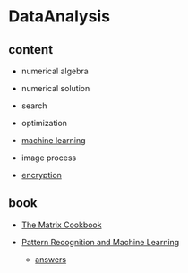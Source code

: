 # DataAnalysis

## content

- numerical algebra

- numerical solution

- search

- optimization

- [machine learning](https://github.com/THM-TheoreM/AboutData/tree/DataAnalysis/machine%20learning)

- image process

- [encryption](https://github.com/THM-TheoreM/AboutData/tree/DataAnalysis/encryption)

## book

- [The Matrix Cookbook](https://github.com/THM-TheoreM/AboutData/tree/DataAnalysis/book)

- [Pattern Recognition and Machine Learning](https://github.com/THM-TheoreM/AboutData/tree/DataAnalysis/book)

  - [answers](http://research.microsoft.com/en-us/um/people/cmbishop/PRML/pdf/prml-web-sol-2009-09-08.pdf)



